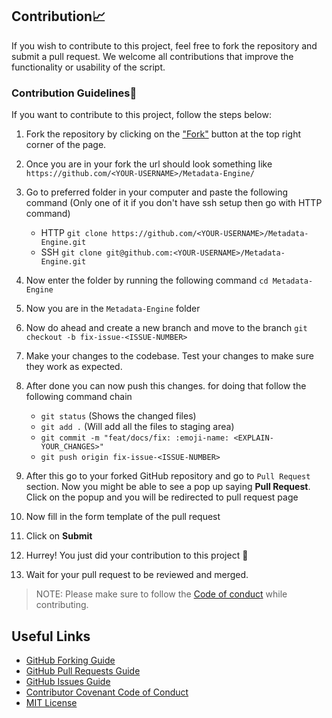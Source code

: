 ## Contribution📈

If you wish to contribute to this project, feel free to fork the repository and submit a pull request. We welcome all contributions that improve the functionality or usability of the script.

### Contribution Guidelines🦮

If you want to contribute to this project, follow the steps below:

1. Fork the repository by clicking on the ["Fork"](https://github.com/kinshukgoel4/Metadata-Engine/fork) button at the top right corner of the page.

2. Once you are in your fork the url should look something like
`https://github.com/<YOUR-USERNAME>/Metadata-Engine/`

3. Go to preferred folder in your computer and paste the following command (Only one of it if you don't have ssh setup then go with HTTP command)
   - HTTP
   `git clone https://github.com/<YOUR-USERNAME>/Metadata-Engine.git`
   - SSH
   `git clone git@github.com:<YOUR-USERNAME>/Metadata-Engine.git`

4. Now enter the folder by running the following command
`cd Metadata-Engine`

5. Now you are in the `Metadata-Engine` folder

6. Now do ahead and create a new branch and move to the branch
`git checkout -b fix-issue-<ISSUE-NUMBER>`

7.  Make your changes to the codebase. Test your changes to make sure they work as expected.

8. After done you can now push this changes. for doing that follow the following command chain
   - `git status` (Shows the changed files)
   - `git add .` (Will add all the files to staging area)
   - `git commit -m "feat/docs/fix: :emoji-name: <EXPLAIN-YOUR_CHANGES>"`
   - `git push origin fix-issue-<ISSUE-NUMBER>`

9. After this go to your forked GitHub repository and go to `Pull Request` section. Now you might be able to see a pop up saying **Pull Request**. Click on the popup and you will be redirected to pull request page

10. Now fill in the form template of the pull request

11. Click on **Submit**

12. Hurrey! You just did your contribution to this project 🎉

13. Wait for your pull request to be reviewed and merged.

>NOTE: Please make sure to follow the [Code of conduct](https://github.com/kinshukgoel4/Metadata-Engine/blob/main/CODE_OF_CONDUCT.md) while contributing.

## Useful Links

* [GitHub Forking Guide](https://docs.github.com/en/get-started/quickstart/fork-a-repo)
* [GitHub Pull Requests Guide](https://docs.github.com/en/pull-requests/collaborating-with-pull-requests/proposing-changes-to-your-work-with-pull-requests/about-pull-requests)
* [GitHub Issues Guide](https://docs.github.com/en/issues/tracking-your-work-with-issues/about-issues)
* [Contributor Covenant Code of Conduct](https://www.contributor-covenant.org/version/2/1/code_of_conduct/)
* [MIT License](https://opensource.org/license/mit/)
